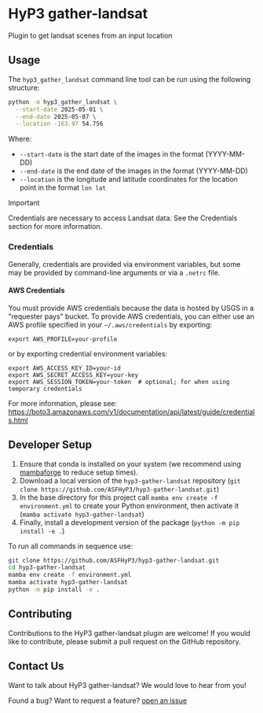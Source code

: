 # HyP3 gather-landsat

Plugin to get landsat scenes from an input location

## Usage
The `hyp3_gather_landsat` command line tool can be run using the following structure:
```bash
python -m hyp3_gather_landsat \
  --start-date 2025-05-01 \
  --end-date 2025-05-07 \
  --location -163.97 54.756
```
Where:

* `--start-date` is the start date of the images in the format (YYYY-MM-DD)
* `--end-date` is the end date of the images in the format (YYYY-MM-DD)
* `--location` is the longitude and latitude coordinates for the location point in the format `lon lat`

> [!IMPORTANT]
> Credentials are necessary to access Landsat data. See the Credentials section for more information.

### Credentials

Generally, credentials are provided via environment variables, but some may be provided by command-line arguments or via a `.netrc` file. 

#### AWS Credentials

You must provide AWS credentials because the data is hosted by USGS in a "requester pays" bucket. To provide AWS credentials, you can either use an AWS profile specified in your `~/.aws/credentials` by exporting:
```
export AWS_PROFILE=your-profile
```
or by exporting credential environment variables:
```
export AWS_ACCESS_KEY_ID=your-id
export AWS_SECRET_ACCESS_KEY=your-key
export AWS_SESSION_TOKEN=your-token  # optional; for when using temporary credentials
```

For more information, please see: <https://boto3.amazonaws.com/v1/documentation/api/latest/guide/credentials.html>

## Developer Setup
1. Ensure that conda is installed on your system (we recommend using [mambaforge](https://github.com/conda-forge/miniforge#mambaforge) to reduce setup times).
2. Download a local version of the `hyp3-gather-landsat` repository (`git clone https://github.com/ASFHyP3/hyp3-gather-landsat.git`)
3. In the base directory for this project call `mamba env create -f environment.yml` to create your Python environment, then activate it (`mamba activate hyp3-gather-landsat`)
4. Finally, install a development version of the package (`python -m pip install -e .`)

To run all commands in sequence use:
```bash
git clone https://github.com/ASFHyP3/hyp3-gather-landsat.git
cd hyp3-gather-landsat
mamba env create -f environment.yml
mamba activate hyp3-gather-landsat
python -m pip install -e .
```

## Contributing
Contributions to the HyP3 gather-landsat plugin are welcome! If you would like to contribute, please submit a pull request on the GitHub repository.

## Contact Us
Want to talk about HyP3 gather-landsat? We would love to hear from you!

Found a bug? Want to request a feature?
[open an issue](https://github.com/ASFHyP3/hyp3-gather-landsat/issues/new)
